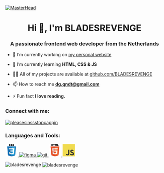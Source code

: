 [![MasterHead](https://https://images.unsplash.com/photo-1531297484001-80022131f5a1?ixlib=rb-1.2.1&ixid=MnwxMjA3fDB8MHxwaG90by1wYWdlfHx8fGVufDB8fHx8&auto=format&fit=crop&w=1120&q=80)](https://bladesrevenge.github.io)
<h1 align="center">Hi 👋, I'm BLADESREVENGE</h1>
<h3 align="center">A passionate frontend web developer from the Netherlands</h3>

- 🔭 I’m currently working on [my personal website](https://github.com/BLADESREVENGE/bladesrevenge.github.io)

- 🌱 I’m currently learning **HTML, CSS & JS**

- 👨‍💻 All of my projects are available at [github.com/BLADESREVENGE](github.com/BLADESREVENGE)

- 📫 How to reach me **dg.qndt@gmail.com**

- ⚡ Fun fact **I love reading.**

<h3 align="left">Connect with me:</h3>
<p align="left">
<a href="https://dribbble.com/pleasesinssstopcappin" target="blank"><img align="center" src="https://raw.githubusercontent.com/rahuldkjain/github-profile-readme-generator/master/src/images/icons/Social/dribbble.svg" alt="pleasesinssstopcappin" height="30" width="40" /></a>
</p>

<h3 align="left">Languages and Tools:</h3>
<p align="left"> <a href="https://www.w3schools.com/css/" target="_blank" rel="noreferrer"> <img src="https://raw.githubusercontent.com/devicons/devicon/master/icons/css3/css3-original-wordmark.svg" alt="css3" width="40" height="40"/> </a> <a href="https://www.figma.com/" target="_blank" rel="noreferrer"> <img src="https://www.vectorlogo.zone/logos/figma/figma-icon.svg" alt="figma" width="40" height="40"/> </a> <a href="https://git-scm.com/" target="_blank" rel="noreferrer"> <img src="https://www.vectorlogo.zone/logos/git-scm/git-scm-icon.svg" alt="git" width="40" height="40"/> </a> <a href="https://www.w3.org/html/" target="_blank" rel="noreferrer"> <img src="https://raw.githubusercontent.com/devicons/devicon/master/icons/html5/html5-original-wordmark.svg" alt="html5" width="40" height="40"/> </a> <a href="https://developer.mozilla.org/en-US/docs/Web/JavaScript" target="_blank" rel="noreferrer"> <img src="https://raw.githubusercontent.com/devicons/devicon/master/icons/javascript/javascript-original.svg" alt="javascript" width="40" height="40"/> </a> </p>

<p><img align="left" src="https://github-readme-stats.vercel.app/api/top-langs?username=bladesrevenge&show_icons=true&locale=en&layout=compact" alt="bladesrevenge" /></p>

<p>&nbsp;<img align="center" src="https://github-readme-stats.vercel.app/api?username=bladesrevenge&show_icons=true&locale=en" alt="bladesrevenge" /></p>
